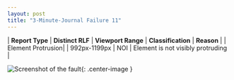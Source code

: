 ```yaml
---
layout: post
title: "3-Minute-Journal Failure 11"
---
```

| **Report Type** | **Distinct RLF** | **Viewport Range** | **Classification** | **Reason** |
| Element Protrusion|  | 992px-1199px | NOI | Element is not visibly protruding | 

![Screenshot of the fault](../../../assets/images/3-Minute-Journal/fault11/overflow-Width1095.png){: .center-image }
